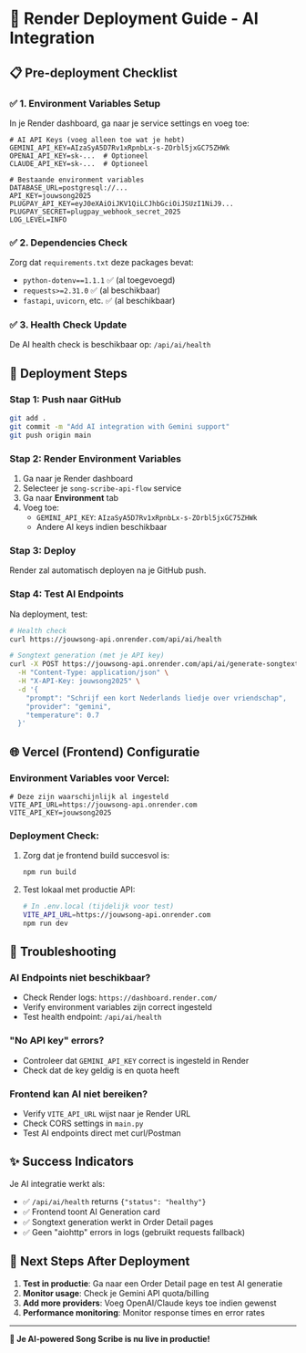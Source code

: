 # 🚀 Render Deployment Guide - AI Integration

## 📋 **Pre-deployment Checklist**

### ✅ **1. Environment Variables Setup**
In je Render dashboard, ga naar je service settings en voeg toe:

```env
# AI API Keys (voeg alleen toe wat je hebt)
GEMINI_API_KEY=AIzaSyA5D7Rv1xRpnbLx-s-ZOrbl5jxGC75ZHWk
OPENAI_API_KEY=sk-...  # Optioneel
CLAUDE_API_KEY=sk-...  # Optioneel

# Bestaande environment variables
DATABASE_URL=postgresql://...
API_KEY=jouwsong2025
PLUGPAY_API_KEY=eyJ0eXAiOiJKV1QiLCJhbGciOiJSUzI1NiJ9...
PLUGPAY_SECRET=plugpay_webhook_secret_2025
LOG_LEVEL=INFO
```

### ✅ **2. Dependencies Check**
Zorg dat `requirements.txt` deze packages bevat:
- `python-dotenv==1.1.1` ✅ (al toegevoegd)
- `requests>=2.31.0` ✅ (al beschikbaar)
- `fastapi`, `uvicorn`, etc. ✅ (al beschikbaar)

### ✅ **3. Health Check Update**
De AI health check is beschikbaar op: `/api/ai/health`

## 🔧 **Deployment Steps**

### **Stap 1: Push naar GitHub**
```bash
git add .
git commit -m "Add AI integration with Gemini support"
git push origin main
```

### **Stap 2: Render Environment Variables**
1. Ga naar je Render dashboard
2. Selecteer je `song-scribe-api-flow` service
3. Ga naar **Environment** tab
4. Voeg toe:
   - `GEMINI_API_KEY`: `AIzaSyA5D7Rv1xRpnbLx-s-ZOrbl5jxGC75ZHWk`
   - Andere AI keys indien beschikbaar

### **Stap 3: Deploy**
Render zal automatisch deployen na je GitHub push.

### **Stap 4: Test AI Endpoints**
Na deployment, test:
```bash
# Health check
curl https://jouwsong-api.onrender.com/api/ai/health

# Songtext generation (met je API key)
curl -X POST https://jouwsong-api.onrender.com/api/ai/generate-songtext \
  -H "Content-Type: application/json" \
  -H "X-API-Key: jouwsong2025" \
  -d '{
    "prompt": "Schrijf een kort Nederlands liedje over vriendschap",
    "provider": "gemini",
    "temperature": 0.7
  }'
```

## 🌐 **Vercel (Frontend) Configuratie**

### **Environment Variables voor Vercel:**
```env
# Deze zijn waarschijnlijk al ingesteld
VITE_API_URL=https://jouwsong-api.onrender.com
VITE_API_KEY=jouwsong2025
```

### **Deployment Check:**
1. Zorg dat je frontend build succesvol is:
   ```bash
   npm run build
   ```

2. Test lokaal met productie API:
   ```bash
   # In .env.local (tijdelijk voor test)
   VITE_API_URL=https://jouwsong-api.onrender.com
   npm run dev
   ```

## 🚨 **Troubleshooting**

### **AI Endpoints niet beschikbaar?**
- Check Render logs: `https://dashboard.render.com/`
- Verify environment variables zijn correct ingesteld
- Test health endpoint: `/api/ai/health`

### **"No API key" errors?**
- Controleer dat `GEMINI_API_KEY` correct is ingesteld in Render
- Check dat de key geldig is en quota heeft

### **Frontend kan AI niet bereiken?**
- Verify `VITE_API_URL` wijst naar je Render URL
- Check CORS settings in `main.py`
- Test AI endpoints direct met curl/Postman

## ✨ **Success Indicators**

Je AI integratie werkt als:
- ✅ `/api/ai/health` returns `{"status": "healthy"}`
- ✅ Frontend toont AI Generation card
- ✅ Songtext generation werkt in Order Detail pages
- ✅ Geen "aiohttp" errors in logs (gebruikt requests fallback)

## 🎯 **Next Steps After Deployment**

1. **Test in productie**: Ga naar een Order Detail page en test AI generatie
2. **Monitor usage**: Check je Gemini API quota/billing
3. **Add more providers**: Voeg OpenAI/Claude keys toe indien gewenst
4. **Performance monitoring**: Monitor response times en error rates

---

**🎉 Je AI-powered Song Scribe is nu live in productie!** 